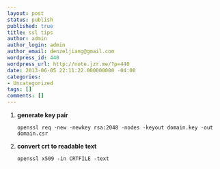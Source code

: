 ```yaml
---
layout: post
status: publish
published: true
title: ssl tips
author: admin
author_login: admin
author_email: denzeljiang@gmail.com
wordpress_id: 440
wordpress_url: http://note.jzr.me/?p=440
date: 2013-06-05 22:11:22.000000000 -04:00
categories:
- Uncategorized
tags: []
comments: []
---
```


1.  **generate key pair**

    `openssl req -new -newkey rsa:2048 -nodes -keyout domain.key -out domain.csr`

2.  **convert crt to readable text**

    `openssl x509 -in CRTFILE -text`
